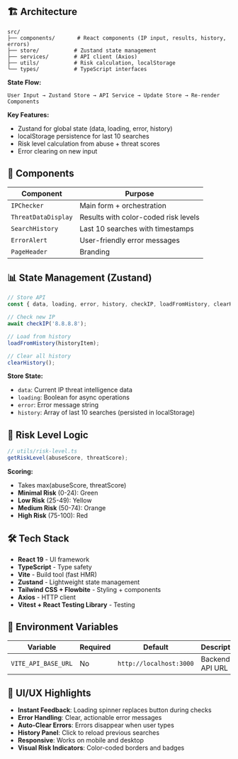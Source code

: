 ## 🏗️ Architecture

```
src/
├── components/       # React components (IP input, results, history, errors)
├── store/           # Zustand state management
├── services/        # API client (Axios)
├── utils/           # Risk calculation, localStorage
└── types/           # TypeScript interfaces
```

**State Flow:**

```
User Input → Zustand Store → API Service → Update Store → Re-render Components
```

**Key Features:**

- Zustand for global state (data, loading, error, history)
- localStorage persistence for last 10 searches
- Risk level calculation from abuse + threat scores
- Error clearing on new input

## 🎨 Components

| Component           | Purpose                              |
| ------------------- | ------------------------------------ |
| `IPChecker`         | Main form + orchestration            |
| `ThreatDataDisplay` | Results with color-coded risk levels |
| `SearchHistory`     | Last 10 searches with timestamps     |
| `ErrorAlert`        | User-friendly error messages         |
| `PageHeader`        | Branding                             |

## 📊 State Management (Zustand)

```typescript
// Store API
const { data, loading, error, history, checkIP, loadFromHistory, clearHistory } = useIPCheckStore();

// Check new IP
await checkIP('8.8.8.8');

// Load from history
loadFromHistory(historyItem);

// Clear all history
clearHistory();
```

**Store State:**

- `data`: Current IP threat intelligence data
- `loading`: Boolean for async operations
- `error`: Error message string
- `history`: Array of last 10 searches (persisted in localStorage)

## 🎯 Risk Level Logic

```typescript
// utils/risk-level.ts
getRiskLevel(abuseScore, threatScore);
```

**Scoring:**

- Takes max(abuseScore, threatScore)
- **Minimal Risk** (0-24): Green
- **Low Risk** (25-49): Yellow
- **Medium Risk** (50-74): Orange
- **High Risk** (75-100): Red


## 🛠️ Tech Stack

- **React 19** - UI framework
- **TypeScript** - Type safety
- **Vite** - Build tool (fast HMR)
- **Zustand** - Lightweight state management
- **Tailwind CSS + Flowbite** - Styling + components
- **Axios** - HTTP client
- **Vitest + React Testing Library** - Testing

## 📝 Environment Variables

| Variable            | Required | Default                 | Description     |
| ------------------- | -------- | ----------------------- | --------------- |
| `VITE_API_BASE_URL` | No       | `http://localhost:3000` | Backend API URL |

## 🎨 UI/UX Highlights

- **Instant Feedback**: Loading spinner replaces button during checks
- **Error Handling**: Clear, actionable error messages
- **Auto-Clear Errors**: Errors disappear when user types
- **History Panel**: Click to reload previous searches
- **Responsive**: Works on mobile and desktop
- **Visual Risk Indicators**: Color-coded borders and badges
